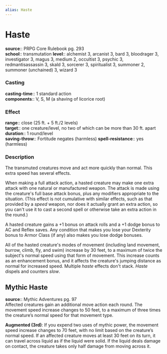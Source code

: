 ```yaml
---
alias: Haste
---
```


# Haste 

**source**:: PRPG Core Rulebook pg. 293  
**school**:: transmutation
**level**:: alchemist 3, arcanist 3, bard 3, bloodrager 3, investigator 3, magus 3, medium 2, occultist 3, psychic 3, redmantisassassin 3, skald 3, sorcerer 3, spiritualist 3, summoner 2, summoner (unchained) 3, wizard 3

### Casting 

**casting-time**:: 1 standard action  
**components**:: V, S, M (a shaving of licorice root)

### Effect 

**range**:: close (25 ft. + 5 ft./2 levels)  
**target**:: one creature/level, no two of which can be more than 30 ft. apart  
**duration**:: 1 round/level  
**saving-throw**:: Fortitude negates (harmless)
**spell-resistance**:: yes (harmless)

### Description 

The transmuted creatures move and act more quickly than normal. This extra speed has several effects.  
  
When making a full attack action, a hasted creature may make one extra attack with one natural or manufactured weapon. The attack is made using the creature's full base attack bonus, plus any modifiers appropriate to the situation. (This effect is not cumulative with similar effects, such as that provided by a *speed* weapon, nor does it actually grant an extra action, so you can't use it to cast a second spell or otherwise take an extra action in the round.)  
  
A hasted creature gains a +1 bonus on attack rolls and a +1 dodge bonus to AC and Reflex saves. Any condition that makes you lose your Dexterity bonus to Armor Class (if any) also makes you lose dodge bonuses.  
  
All of the hasted creature's modes of movement (including land movement, burrow, climb, fly, and swim) increase by 30 feet, to a maximum of twice the subject's normal speed using that form of movement. This increase counts as an enhancement bonus, and it affects the creature's jumping distance as normal for increased speed. Multiple *haste* effects don't stack. *Haste* dispels and counters *slow*.

## Mythic Haste 

**source**:: Mythic Adventures pg. 97  
Affected creatures gain an additional move action each round. The movement speed increase changes to 50 feet, to a maximum of three times the creature’s normal speed for that movement type.  
  
**Augmented (3rd)**: If you expend two uses of mythic power, the movement speed increase changes to 70 feet, with no limit based on the creature’s normal speed. If an affected creature moves at least 30 feet on its turn, it can travel across liquid as if the liquid were solid. If the liquid deals damage on contact, the creature takes only half damage from moving across it.
